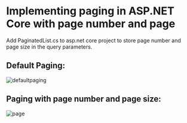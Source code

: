 # Implementing paging in ASP.NET Core with page number and page
 
 Add PaginatedList.cs to asp.net core project to store page number and page size in the query parameters.
 
 
 ## Default Paging:
 ![defaultpaging](https://user-images.githubusercontent.com/42009303/49817702-91bdda80-fd36-11e8-9b0c-c582a0e65977.png)



 ## Paging with  page number and page size:
 
![page](https://user-images.githubusercontent.com/42009303/49817706-92ef0780-fd36-11e8-8606-825e14982b1b.PNG)
